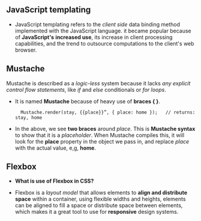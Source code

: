 ## JavaScript templating
- JavaScript templating refers to the *client side* data binding method implemented with the JavaScript language. it became popular because of **JavaScript's** **increased use**, its increase in client processing capabilities, and the trend to outsource computations to the client's web browser. 
## Mustache
Mustache is described as a *logic-less* system because it lacks *any explicit control flow statements*, like *if* and *else* conditionals or *for loops*.   

- It is named **Mustache** because of heavy use of **braces { }**. 
        
        Mustache.render(stay, {{place}}”, { place: home });   // returns: stay, home
    
- In the above, we see **two braces** around *place*. This is **Mustache syntax** to show that it is a *placeholder*. When Mustache compiles this, it will look for the **place** property in the object we pass in, and replace *place* with the actual value, e,g, **home**.
## Flexbox
- **What is use of Flexbox in CSS?**    

- Flexbox is a *layout model* that allows elements to **align and distribute space** within a container, using flexible widths and heights, elements can be aligned to fill a space or distribute space between elements, which makes it a great tool to use for **responsive** design systems. 